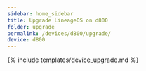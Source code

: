 ```yaml
---
sidebar: home_sidebar
title: Upgrade LineageOS on d800
folder: upgrade
permalink: /devices/d800/upgrade/
device: d800
---
```

{% include templates/device_upgrade.md %}
